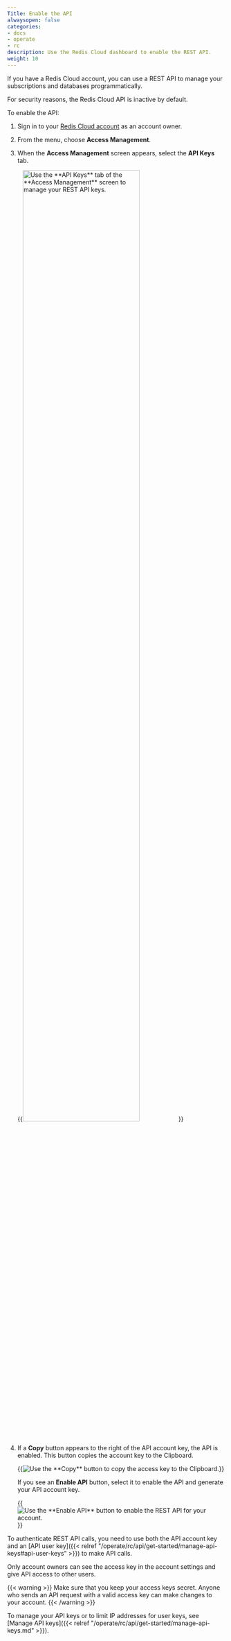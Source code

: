 ```yaml
---
Title: Enable the API
alwaysopen: false
categories:
- docs
- operate
- rc
description: Use the Redis Cloud dashboard to enable the REST API.
weight: 10
---
```


If you have a Redis Cloud account, you can use a REST API to manage your subscriptions and databases programmatically.

For security reasons, the Redis Cloud API is inactive by default.

To enable the API:

1. Sign in to your [Redis Cloud account](https://cloud.redis.io) as an account owner.
1. From the menu, choose **Access Management**.
1. When the **Access Management** screen appears, select the **API Keys** tab.

    {{<image filename="images/rc/access-management-api-keys-tab.png" width="75%" alt="Use the **API Keys** tab of the **Access Management** screen to manage your REST API keys." >}}

1. If a **Copy** button appears to the right of the API account key, the API is enabled.  This button copies the account key to the Clipboard.

    {{<image filename="images/rc/button-copy.png" alt="Use the **Copy** button to copy the access key to the Clipboard." >}}

    If you see an **Enable API** button, select it to enable the API and generate your API account key.

    {{<image filename="images/rc/button-access-management-enable-api.png" alt="Use the **Enable API** button to enable the REST API for your account." >}}

To authenticate REST API calls, you need to use both the API account key and an [API user key]({{< relref "/operate/rc/api/get-started/manage-api-keys#api-user-keys" >}}) to make API calls.

Only account owners can see the access key in the account settings and give API access to other users.

{{< warning >}}
Make sure that you keep your access keys secret. Anyone who sends an API request with a valid access key can make changes to your account.
{{< /warning >}}

To manage your API keys or to limit IP addresses for user keys, see [Manage API keys]({{< relref "/operate/rc/api/get-started/manage-api-keys.md" >}}).
